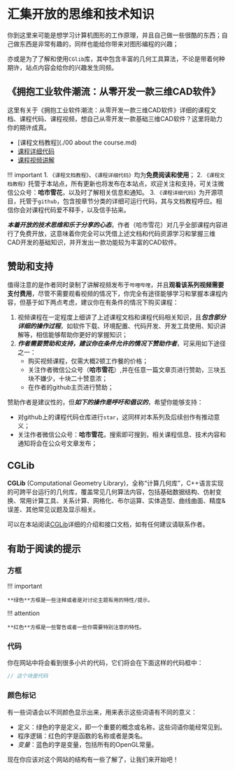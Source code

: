# 汇集开放的思维和技术知识

你到这里来可能是想学习计算机图形的工作原理，并且自己做一些很酷的东西；自己做东西是非常有趣的，同样也能给你带来对图形编程的兴趣；

亦或是为了了解和使用`CGlib`库，其中包含丰富的几何工具算法，不论是带着何种期许，站点内容会给你的兴趣发生同频。

## 《拥抱工业软件潮流：从零开发一款三维CAD软件》
这里有关于《拥抱工业软件潮流：从零开发一款三维CAD软件》详细的课程文档、课程代码、课程视频，想自己从零开发一款基础三维CAD软件？这里将助力你的期许成真。

+ [课程文档教程](./00 about the course.md)
+ [课程详细代码](https://github.com/hashixuehua/GLViewer)
+ [课程视频讲解]()

!!! important
	1. `《课程文档教程》`、`《课程详细代码》`均为**免费阅读和使用**；
	2. `《课程文档教程》`托管于本站点，所有更新也将发布在本站点，欢迎关注和支持，可关注微信公众号：**哈市雪花**，以及时了解相关信息和通知。
	3. `《课程详细代码》`为开源项目，托管于`github`，包含按章节分类的详细可运行代码，其与文档教程呼应。相信你会对课程代码爱不释手，以及信手拈来。

***本着开放的技术思维和乐于分享的心态***，作者（哈市雪花）对几乎全部课程内容进行了免费开放，这意味着你完全可以凭借上述文档和代码资源学习和掌握三维CAD开发的基础知识，并开发出一款功能较为丰富的CAD软件。

## **赞助和支持**
值得注意的是作者同时录制了讲解视频发布于`哔哩哔哩`，并且**观看该系列视频需要支付费用**，尽管不需要观看视频的情况下，你完全有途径能够学习和掌握本课程内容，但基于如下两点考虑，建议你在有条件的情况下购买课程：

1. 视频课程在一定程度上细讲了上述课程文档和课程代码相关知识，且***包含部分详细的操作过程***，如软件下载、环境配置、代码开发、开发工具使用、知识讲解等，相信能够帮助你更好的掌握知识；
2. ***作者需要赞助和支持，建议你在条件允许的情况下赞助作者***，可采用如下途径之一：
	+ 购买视频课程，仅需大概2顿工作餐的价格；
	+ 关注作者微信公众号（**哈市雪花**）,并在任意一篇文章页进行赞助，三块五块不嫌少，十块二十赞意浓；
	+ 在作者的github主页进行赞助； 

赞助作者是建议性的，但***如下的操作是呼吁和倡议的***，希望你能够支持：

+ 对github上的课程代码仓库进行`star`，这同样对本系列及后续创作有推动意义；
+ 关注作者微信公众号：**哈市雪花**，搜索即可搜到，相关课程信息、技术内容和通知将会在公众号文章发布；

## CGLib
**CGLib** (Computational Geometry Library)，全称“计算几何库”，C++语言实现的可跨平台运行的几何库，覆盖常见几何算法内容，包括基础数据结构、仿射变换、常用计算工具、关系计算、网格化、布尔运算、实体造型、曲线曲面、精度&误差、其他常见议题及显示相关。

可以在本站阅读[CGLib](./intro.md)详细的介绍和接口文档，如有任何建议请联系作者。

## 有助于阅读的提示
### 方框

!!! important

	**绿色**方框是一些注释或者是对讨论主题有用的特性/提示。

!!! attention

	**红色**方框是一些警告或者一些你需要特别注意的特性。

### 代码

你在网站中将会看到很多小片的代码，它们将会在下面这样的代码框中：

```c++
// 这个块是代码
```

### 颜色标记

有一些词语会以不同颜色显示出来，用来表示这些词语有不同的意义：

- <def>定义</def>：绿色的字是定义，即一个重要的概念或名称，这些词语你能经常见到。
- <fun>程序逻辑</fun>：红色的字是函数的名称或者是类名。
- <var>变量</var>：蓝色的字是变量，包括所有的OpenGL常量。

现在你应该对这个网站的结构有一些了解了，让我们来开始吧！
